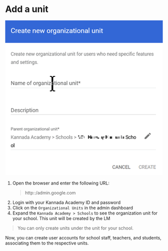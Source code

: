 # Add a unit

![add a unit](images/create_a_unit.gif "how to create a unit")

1. Open the browser and enter the following URL:
   > http::/admin.google.com
2. Login with your Kannada Academy ID and password
3. Click on the `Organizational Units` in the admin dashboard
4. Expand the `Kannada Academy > Schools` to see the organization unit
   for your school. This unit will be created by the LM

> You can only create units under the unit for your school.

Now, you can create user accounts for school staff, teachers, and
students, associating them to the respective units.